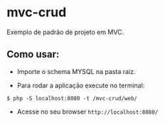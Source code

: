 # mvc-crud

Exemplo de padrão de projeto em MVC.

## Como usar:

* Importe o schema MYSQL na pasta raiz.

* Para rodar a aplicação execute no terminal:
``` 
$ php -S localhost:8080 -t /mvc-crud/web/
```

* Acesse no seu browser `http://localhost:8080/`
